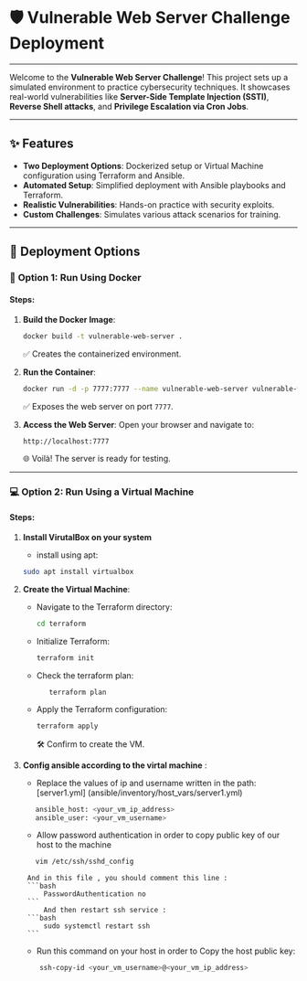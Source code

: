 # 🛡️ Vulnerable Web Server Challenge Deployment

---


Welcome to the **Vulnerable Web Server Challenge**! This project sets up a simulated environment to practice cybersecurity techniques. It showcases real-world vulnerabilities like **Server-Side Template Injection (SSTI)**, **Reverse Shell attacks**, and **Privilege Escalation via Cron Jobs**.

---

## ✨ Features

- **Two Deployment Options**: Dockerized setup or Virtual Machine configuration using Terraform and Ansible.
- **Automated Setup**: Simplified deployment with Ansible playbooks and Terraform.
- **Realistic Vulnerabilities**: Hands-on practice with security exploits.
- **Custom Challenges**: Simulates various attack scenarios for training.

---

## 🚀 Deployment Options

### 🐳 **Option 1: Run Using Docker**

#### Steps:
1. **Build the Docker Image**:
   ```bash
   docker build -t vulnerable-web-server .
   ```
   ✅ Creates the containerized environment.

2. **Run the Container**:
   ```bash
   docker run -d -p 7777:7777 --name vulnerable-web-server vulnerable-web-server
   ```
   ✅ Exposes the web server on port `7777`.

3. **Access the Web Server**:
   Open your browser and navigate to:
   ```
   http://localhost:7777
   ```
   🌐 Voilà! The server is ready for testing.

---

### 💻 **Option 2: Run Using a Virtual Machine**

#### Steps:
1. **Install VirutalBox on your system**
    - install using apt:
     ```bash
     sudo apt install virtualbox
     ```

2. **Create the Virtual Machine**:
   - Navigate to the Terraform directory:
     ```bash
     cd terraform
     ```
   - Initialize Terraform:
     ```bash
     terraform init
     ```
   - Check the terraform plan:
     ```
        terraform plan
     ``` 
   - Apply the Terraform configuration:
     ```bash
     terraform apply
     ```
     🛠️ Confirm to create the VM.

3. **Config ansible according to the virtal machine** :
    - Replace the values of ip and username written in the path: [server1.yml] (ansible/inventory/host_vars/server1.yml)
     ```bash
        ansible_host: <your_vm_ip_address>
        ansible_user: <your_vm_username>
     ```
    - Allow password authentication in order to copy public key of our host to the machine
     ```bash
        vim /etc/ssh/sshd_config
     ```
        And in this file , you should comment this line :
        ```bash
            PasswordAuthentication no
        ```
            And then restart ssh service :
        ```bash
            sudo systemctl restart ssh
        ```
    - Run this command on your host in order to Copy the host public key:
    ```bash
        ssh-copy-id <your_vm_username>@<your_vm_ip_address>
 
